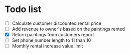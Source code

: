 # Todo list

- [ ] Calculate customer discounted rental price
- [ ] Add revenue to owner's based on the paintings rented
- [x] Return paintings from customers report
- [ ] Set phone number length to 11 than 10
- [ ] Monthly rental increase value limit